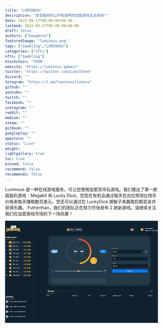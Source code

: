 ```yaml
---
title: "LUMINOUS"
description: "享受最好的公平和透明的加密游戏生态系统!"
date: 2022-08-17T00:00:00+08:00
lastmod: 2022-08-17T00:00:00+08:00
draft: false
authors: ["boogArno"]
featuredImage: "luminous.png"
tags: ["Gambling","LUMINOUS"]
categories: ["nfts"]
nfts: ["Gambling"]
blockchain: "TRON"
website: "https://luminous.games/"
twitter: "https://twitter.com/LumiToken"
discord: ""
telegram: "https://t.me/luminousfinance"
github: ""
youtube: ""
twitch: ""
facebook: ""
instagram: ""
reddit: ""
medium: ""
steam: ""
gitbook: ""
googleplay: ""
appstore: ""
status: "Live"
weight: 
lightgallery: true
toc: true
pinned: false
recommend: false
recommend1: false
---
```

Luminous 是一种在线游戏服务，可让您使用加密货币玩游戏。我们推出了第一款超盈利游戏：Megabit 和 Lucky Dice。您现在有机会通过每天在兆位预测比特币价格来每天赚取数百美元。您还可以通过在 LuckyDice 掷骰子来赢取巨额奖金并获得乐趣。 Futherthan，我们的团队正在努力尽快发布 2 款新游戏。请继续关注我们在加密游戏市场的下一场风暴！

![luminous-dapp-gambling-tron-image1_76f6a6210cef2913dfa764c679fce1e5](luminous-dapp-gambling-tron-image1_76f6a6210cef2913dfa764c679fce1e5.png)